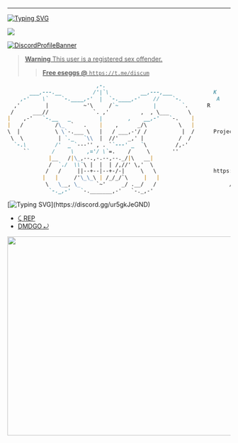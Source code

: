 <!--

.-. .-')                            
\  ( OO )                           
 ;-----.\  .-'),-----.  .-'),-----. 
 | .-.  | ( OO'  .-.  '( OO'  .-.  '
 | '-' /_)/   |  | |  |/   |  | |  |
 | .-. `. \_) |  |\|  |\_) |  |\|  |
 | |  \  |  \ |  | |  |  \ |  | |  |
 | '--'  /   `'  '-'  '   `'  '-'  '
 `------'      `-----'      `-----' 
-->
----
[![Typing SVG](https://readme-typing-svg.herokuapp.com?font=Yellowtail&duration=4000&color=010101&lines=Karma (aka. Kv))](https://discord.gg/ur5gkJeGND)

 <a href="https://discord.gg/ur5gkJeGND" target="_blank"><img src="https://komarev.com/ghpvc/?username=passedout&color=grey&style=flat-square" width="" height=""  target="_blank">

![DiscordProfileBanner](https://discord.c99.nl/widget/theme-1/122732931218145281.png)

> **Warning**
> This user is a registered sex offender.
> > **Free eseggs @**
> ```https://t.me/discum```
```md
                            ,-.
       ___,---.__          /'|`\          __,---,___             K
    ,-'    \`    `-.____,-'  |  `-.____,-'    //    `-.           A
  ,'        |           ~'\     /`~           |        `.      R 
 /      ___//              `. ,'          ,  , \___      \              M
|    ,-'   `-.__   _         |        ,    __,-'   `-.    |                          A
|   /          /\_  `   .    |    ,      _/\          \   |
\  |           \ \`-.___ \   |   / ___,-'/ /           |  /      Project
 \  \           | `._   `\\  |  //'   _,' |           /  /              @
  `-.\         /'  _ `---'' , . ``---' _  `\         /,-'                .gg
     ``       /     \    ,='/ \`=.    /     \       ''                      /
             |__   /|\_,--.,-.--,--._/|\   __|                               bios
             /  `./  \\`\ |  |  | /,//' \,'  \
            /   /     ||--+--|--+-/-|     \   \                  https://
           |   |     /'\_\_\ | /_/_/`\     |   |                         discord.gg
            \   \__, \_     `~'     _/ .__/   /                       /
             `-._,-'   `-._______,-'   `-._,-'                         bios
```

[![Typing SVG](https://readme-typing-svg.herokuapp.com?duration=2100&color=F7C433&lines=Have+something+to+say%3F;Without..;genuine+legally+accepted+proof%3F;Talk+to+my+dick.)](https://discord.gg/ur5gkJeGND)

- [⤹ REP](https://ogusers.gg/boy)
- [DMDGO ⤾](https://t.me/tosviolators)

<a href='https://discord.gg/ur5gkJeGND'>
<img src="https://cdn.discordapp.com/attachments/1076656335032156271/1080830151127998534/TY2fp0i.gif" width="1000" height="450" ></code></a>
<!--

.-. .-')                            
\  ( OO )                           
 ;-----.\  .-'),-----.  .-'),-----. 
 | .-.  | ( OO'  .-.  '( OO'  .-.  '
 | '-' /_)/   |  | |  |/   |  | |  |
 | .-. `. \_) |  |\|  |\_) |  |\|  |
 | |  \  |  \ |  | |  |  \ |  | |  |
 | '--'  /   `'  '-'  '   `'  '-'  '
 `------'      `-----'      `-----' 
-->
----
